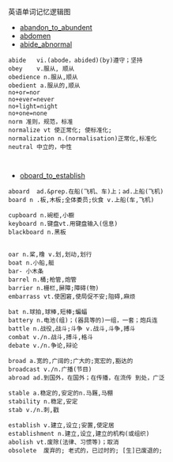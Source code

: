 英语单词记忆逻辑图
- [abandon_to_abundent](https://lyhcc.github.io/GitNode/English/words/abandon_to_abundant.svg)
- [abdomen](https://lyhcc.github.io/GitNode/English/words/abdomen.svg)
- [abide_abnormal](https://lyhcc.github.io/GitNode/English/words/abide_abnormal.svg)
```en
abide	vi.(abode，abided)(by)遵守；坚持
obey	v.服从, 顺从
obedience n.服从,顺从
obedient a.服从的,顺从
no+or=nor
no+ever=never 
no+light=night 
no+one=none
norm 准则，规范，标准
normalize vt 使正常化; 使标准化;
normalization n.(normalisation)正常化,标准化
neutral 中立的，中性



```
- [oboard_to_establish](https://lyhcc.github.io/GitNode/English/words/oboard_to_establish.svg)
```en
aboard  ad.&prep.在船(飞机、车)上；ad.上船(飞机)
board n .板,木板;全体委员;伙食 v.上船(车,飞机)

cupboard n.碗柜,小橱
keyboard n.键盘vt.用键盘输入(信息) 
blackboard n.黑板


oar n.桨,橹 v.划,划动,划行
boat n.小船,艇
bar- 小木条
barrel n.桶;枪管,炮管
barrier n.栅栏,屏障;障碍(物)
embarrass vt.使困窘,使局促不安;阻碍,麻烦

bat n.球拍,球棒,短棒;蝙蝠
battery n.电池(组)；(器具等的)一组，一套；炮兵连
battle n.战役,战斗;斗争 v.战斗,斗争,搏斗
combat v./n.战斗,搏斗,格斗
debate v./n.争论,辩论

broad a.宽的,广阔的;广大的;宽宏的,豁达的
broadcast v./n.广播(节目)
abroad ad.到国外，在国外；在传播，在流传 到处，广泛

stable a.稳定的,安定的n.马厩,马棚
stability n.稳定,安定
stab v./n.刺,戳

establish v.建立,设立;安置,使定居
establishment n.建立,设立,建立的机构(或组织)
abolish vt.废除(法律、习惯等)；取消
obsolete  废弃的; 老式的，已过时的; [生]已废退的;

```
